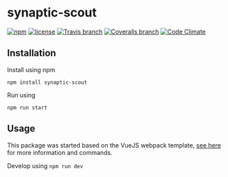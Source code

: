 # synaptic-scout

[![npm](https://img.shields.io/npm/v/synaptic-scout.svg)]() [![license](https://img.shields.io/github/license/tommilligan/synaptic-scout.svg)]()
[![Travis branch](https://img.shields.io/travis/tommilligan/synaptic-scout/develop.svg)]() [![Coveralls branch](https://img.shields.io/coveralls/tommilligan/synaptic-scout/develop.svg)]() [![Code Climate](https://img.shields.io/codeclimate/github/tommilligan/synaptic-scout.svg)]()

## Installation

Install using npm
```
npm install synaptic-scout
```

Run using
```
npm run start
```

## Usage

This package was started based on the VueJS webpack template, [see here](https://github.com/vuejs-templates/webpack) for more information and commands.

Develop using `npm run dev`
